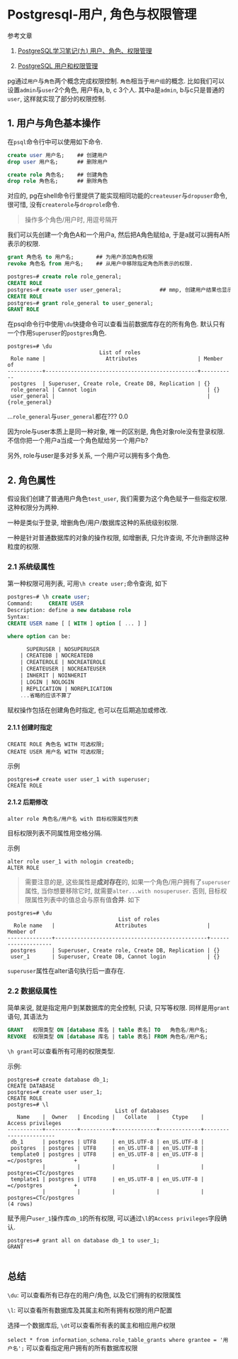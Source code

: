 # Postgresql-用户, 角色与权限管理

参考文章

1. [PostgreSQL学习笔记(九) 用户、角色、权限管理](http://www.jianshu.com/p/b09d0b29faa9)

2. [PostgreSQL 用户和权限管理](http://blog.csdn.net/italyfiori/article/details/43966109)

pg通过`用户`与`角色`两个概念完成权限控制. `角色`相当于`用户组`的概念. 比如我们可以设置`admin`与`user`2个角色, 用户有a, b, c 3个人. 其中a是`admin`, b与c只是普通的`user`, 这样就实现了部分的权限控制.

## 1. 用户与角色基本操作

在`psql`命令行中可以使用如下命令.

```sql
create user 用户名;    ## 创建用户
drop user 用户名;      ## 删除用户

create role 角色名;    ## 创建角色
drop role 角色名;      ## 删除角色
```

对应的, pg在shell命令行里提供了能实现相同功能的`createuser`与`dropuser`命令, 很可惜, 没有`createrole`与`droprole`命令.

> 操作多个角色/用户时, 用逗号隔开

我们可以先创建一个角色A和一个用户a, 然后把A角色赋给a, 于是a就可以拥有A所表示的权限.

```sql
grant 角色名 to 用户名;       ## 为用户添加角色权限
revoke 角色名 from 用户名;    ## 从用户中移除指定角色所表示的权限.
```

```sql
postgres=# create role role_general;
CREATE ROLE
postgres=# create user user_general;            ## mmp, 创建用户结果也显示创建的是角色
CREATE ROLE
postgres=# grant role_general to user_general;
GRANT ROLE
```

在psql命令行中使用`\du`快捷命令可以查看当前数据库存在的所有角色. 默认只有一个作用`Superuser`的`postgres`角色.

```
postgres=# \du
                             List of roles
 Role name |                   Attributes                   | Member of 
-----------+------------------------------------------------+-----------
 postgres  | Superuser, Create role, Create DB, Replication | {}
 role_general | Cannot login                                   | {}
 user_general |                                                | {role_general}

```

...`role_general`与`user_general`都在??? 0.0

因为role与user本质上是同一种对象, 唯一的区别是, 角色对象role没有登录权限. 不信你把一个用户a当成一个角色赋给另一个用户b?

另外, role与user是多对多关系, 一个用户可以拥有多个角色.

## 2. 角色属性

假设我们创建了普通用户角色`test_user`, 我们需要为这个角色赋予一些指定权限. 这种权限分为两种.

一种是类似于登录, 增删角色/用户/数据库这种的系统级别权限.

一种是针对普通数据库的对象的操作权限, 如增删表, 只允许查询, 不允许删除这种粒度的权限.

### 2.1 系统级属性

第一种权限可用列表, 可用`\h create user;`命令查询, 如下

```sql
postgres=# \h create user;
Command:     CREATE USER
Description: define a new database role
Syntax:
CREATE USER name [ [ WITH ] option [ ... ] ]

where option can be:

      SUPERUSER | NOSUPERUSER
    | CREATEDB | NOCREATEDB
    | CREATEROLE | NOCREATEROLE
    | CREATEUSER | NOCREATEUSER
    | INHERIT | NOINHERIT
    | LOGIN | NOLOGIN
    | REPLICATION | NOREPLICATION
    ...省略的应该不算了
```

赋权操作包括在创建角色时指定, 也可以在后期追加或修改.


#### 2.1.1 创建时指定

```
CREATE ROLE 角色名 WITH 可选权限;
CREATE USER 用户名 WITH 可选权限;
```

示例

```
postgres=# create user user_1 with superuser;
CREATE ROLE
```

#### 2.1.2 后期修改

```
alter role 角色名/用户名 with 目标权限属性列表
```

目标权限列表不同属性用空格分隔.

示例

```
alter role user_1 with nologin createdb;
ALTER ROLE
```

> 需要注意的是, 这些属性是**成对存在**的, 如果一个角色/用户拥有了`superuser`属性, 当你想要移除它时, 就需要`alter...with nosuperuser`. 否则, 目标权限属性列表中的值总会与原有值**合并**. 如下

```
postgres=# \du
                                   List of roles
  Role name   |                   Attributes                   |     Member of      
--------------+------------------------------------------------+--------------------
 postgres     | Superuser, Create role, Create DB, Replication | {}
 user_1       | Superuser, Create DB, Cannot login             | {}
```

`superuser`属性在alter语句执行后一直存在.

### 2.2 数据级属性

简单来说, 就是指定用户到某数据库的完全控制, 只读, 只写等权限. 同样是用`grant`语句, 其语法为

```sql
GRANT   权限类型 ON [database 库名 | table 表名] TO   角色名/用户名;
REVOKE  权限类型 ON [database 库名 | table 表名] FROM 角色名/用户名;
```

`\h grant`可以查看所有可用的权限类型.

示例:

```
postgres=# create database db_1;
CREATE DATABASE
postgres=# create user user_1;
CREATE ROLE
postgres=# \l
                                  List of databases
   Name    |  Owner   | Encoding |   Collate   |    Ctype    |   Access privileges   
-----------+----------+----------+-------------+-------------+-----------------------
 db_1      | postgres | UTF8     | en_US.UTF-8 | en_US.UTF-8 | 
 postgres  | postgres | UTF8     | en_US.UTF-8 | en_US.UTF-8 | 
 template0 | postgres | UTF8     | en_US.UTF-8 | en_US.UTF-8 | =c/postgres          +
           |          |          |             |             | postgres=CTc/postgres
 template1 | postgres | UTF8     | en_US.UTF-8 | en_US.UTF-8 | =c/postgres          +
           |          |          |             |             | postgres=CTc/postgres
(4 rows)
```

赋予用户`user_1`操作库`db_1`的所有权限, 可以通过`\l`的`Access privileges`字段确认.

```
postgres=# grant all on database db_1 to user_1;
GRANT
```

```

```

## 总结

`\du`: 可以查看所有已存在的用户/角色, 以及它们拥有的权限属性

`\l`: 可以查看所有数据库及其属主和所有拥有权限的用户配置

选择一个数据库后, `\dt`可以查看所有表的属主和相应用户权限

`select * from information_schema.role_table_grants where grantee = '用户名';` 可以查看指定用户拥有的所有数据库权限
